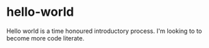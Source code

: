 # hello-world
Hello world is a time honoured introductory process.
I'm looking to to become more code literate.
